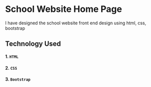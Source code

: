 # School Website Home Page

I  have designed the school website front end design using html, css, bootstrap
## Technology Used

#### 1. `HTML`
#### 2. `CSS`
#### 3. `Bootstrap `


